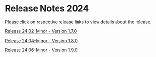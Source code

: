 # Release Notes 2024

Please click on respective release links to view details about the release.

[Release 24.02-Minor - Version 1.7.0](?path=docs/release-notes/Releases/2024/Release-Notes-24-02-Minor.md)

[Release 24.04-Minor - Version 1.8.0](?path=docs/release-notes/Releases/2024/Release-Notes-24-04-Minor.md)

[Release 24.06-Minor - Version 1.9.0](?path=docs/release-notes/Releases/2024/Release-Notes-24-06-Minor.md)
